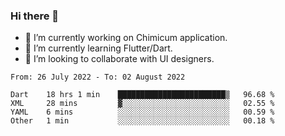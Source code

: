 ### Hi there 👋

<!--
**devcat37/devcat37** is a ✨ _special_ ✨ repository because its `README.md` (this file) appears on your GitHub profile.-->


- 🔭 I’m currently working on Chimicum application.
- 🌱 I’m currently learning Flutter/Dart.
- 👯 I’m looking to collaborate with UI designers.
<!-- - 🤔 I’m looking for help with ... -->

<!--START_SECTION:waka-->

```text
From: 26 July 2022 - To: 02 August 2022

Dart    18 hrs 1 min    ████████████████████████▒   96.68 %
XML     28 mins         ▓░░░░░░░░░░░░░░░░░░░░░░░░   02.55 %
YAML    6 mins          ░░░░░░░░░░░░░░░░░░░░░░░░░   00.59 %
Other   1 min           ░░░░░░░░░░░░░░░░░░░░░░░░░   00.18 %
```

<!--END_SECTION:waka-->
